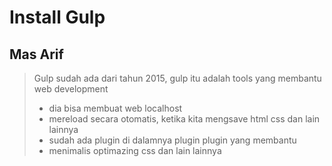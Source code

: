 # Install Gulp 
## Mas Arif 


> Gulp sudah ada dari tahun 2015, gulp itu adalah tools yang membantu web development 
> - dia bisa membuat web localhost 
> - mereload secara otomatis, ketika kita mengsave html css dan lain lainnya 
> - sudah ada plugin di dalamnya plugin plugin yang membantu
> - menimalis optimazing css dan lain lainnya


